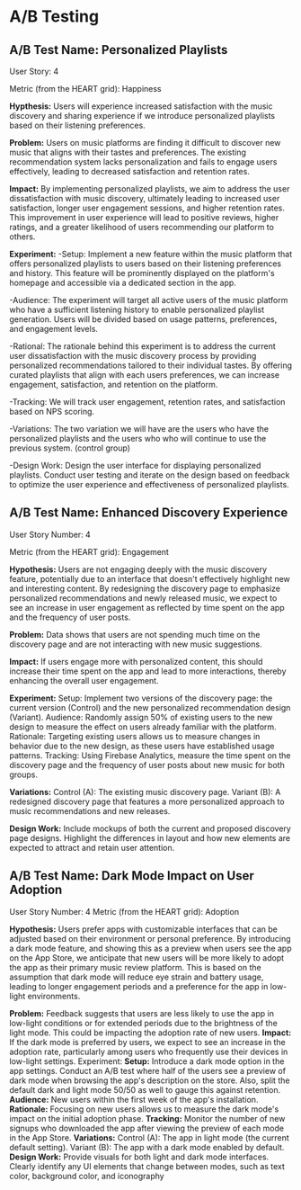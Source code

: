 # A/B Testing

## A/B Test Name: Personalized Playlists

User Story: 4

Metric (from the HEART grid): Happiness

**Hypthesis:** Users will experience increased satisfaction with the music discovery and sharing experience if we introduce personalized playlists based on their listening preferences.

**Problem:** Users on music platforms are finding it difficult to discover new music that aligns with their tastes and preferences. The existing recommendation system lacks personalization and fails to engage users effectively, leading to decreased satisfaction and retention rates.

**Impact:** By implementing personalized playlists, we aim to address the user dissatisfaction with music discovery, ultimately leading to increased user satisfaction, longer user engagement sessions, and higher retention rates. This improvement in user experience will lead to positive reviews, higher ratings, and a greater likelihood of users recommending our platform to others.

**Experiment:**
  -Setup: Implement a new feature within the music platform that offers personalized playlists to users based on their listening preferences and history. This feature will be prominently displayed on the platform's homepage and accessible via a dedicated section in the app.

  -Audience: The experiment will target all active users of the music platform who have a sufficient listening history to enable personalized playlist generation. Users will be divided based on usage patterns, preferences, and engagement levels.

  -Rational: The rationale behind this experiment is to address the current user dissatisfaction with the music discovery process by providing personalized recommendations tailored to their individual tastes. By offering curated playlists that align with each users preferences, we can increase engagement, satisfaction, and retention on the platform.

  -Tracking: We will track user engagement, retention rates, and satisfaction based on NPS scoring.
  
  -Variations: The two variation we will have are the users who have the personalized playlists and the users who who will continue to use the previous system. (control group)
  
  -Design Work: Design the user interface for displaying personalized playlists. Conduct user testing and iterate on the design based on feedback to optimize the user experience and effectiveness of personalized playlists.
  

## A/B Test Name: Enhanced Discovery Experience

User Story Number: 4

Metric (from the HEART grid): Engagement

**Hypothesis:** Users are not engaging deeply with the music discovery feature, potentially due to an interface that doesn't effectively highlight new and interesting content. By redesigning the discovery page to emphasize personalized recommendations and newly released music, we expect to see an increase in user engagement as reflected by time spent on the app and the frequency of user posts.

**Problem:** Data shows that users are not spending much time on the discovery page and are not interacting with new music suggestions.

**Impact:** If users engage more with personalized content, this should increase their time spent on the app and lead to more interactions, thereby enhancing the overall user engagement.

**Experiment:**
Setup: Implement two versions of the discovery page: the current version (Control) and the new personalized recommendation design (Variant).
Audience: Randomly assign 50% of existing users to the new design to measure the effect on users already familiar with the platform.
Rationale: Targeting existing users allows us to measure changes in behavior due to the new design, as these users have established usage patterns.
Tracking: Using Firebase Analytics, measure the time spent on the discovery page and the frequency of user posts about new music for both groups.

**Variations:** 
Control (A): The existing music discovery page.
Variant (B): A redesigned discovery page that features a more personalized approach to music recommendations and new releases.

**Design Work:**
Include mockups of both the current and proposed discovery page designs.
Highlight the differences in layout and how new elements are expected to attract and retain user attention.


## A/B Test Name: Dark Mode Impact on User Adoption

User Story Number:  4
Metric (from the HEART grid): Adoption

**Hypothesis:** Users prefer apps with customizable interfaces that can be adjusted based on their environment or personal preference. By introducing a dark mode feature, and showing this as a preview when users see the app on the App Store, we anticipate that new users will be more likely to adopt the app as their primary music review platform. This is based on the assumption that dark mode will reduce eye strain and battery usage, leading to longer engagement periods and a preference for the app in low-light environments.

**Problem:** Feedback suggests that users are less likely to use the app in low-light conditions or for extended periods due to the brightness of the light mode. This could be impacting the adoption rate of new users.
**Impact:** If the dark mode is preferred by users, we expect to see an increase in the adoption rate, particularly among users who frequently use their devices in low-light settings.
Experiment:
**Setup:** Introduce a dark mode option in the app settings. Conduct an A/B test where half of the users see a preview of dark mode when browsing the app's description on the store. Also, split the default dark and light mode 50/50 as well to gauge this against retention.
**Audience:** New users within the first week of the app's installation.
**Rationale:** Focusing on new users allows us to measure the dark mode's impact on the initial adoption phase.
**Tracking:** Monitor the number of new signups who downloaded the app after viewing the preview of each mode in the App Store.
**Variations:**
Control (A): The app in light mode (the current default setting).
Variant (B): The app with a dark mode enabled by default.
**Design Work:**
Provide visuals for both light and dark mode interfaces.
Clearly identify any UI elements that change between modes, such as text color, background color, and iconography
